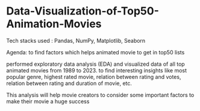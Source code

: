 # Data-Visualization-of-Top50-Animation-Movies

Tech stacks used : Pandas, NumPy, Matplotlib, Seaborn

Agenda: to find factors which helps animated movie to get in top50 lists

performed exploratory data analysis (EDA) and visualized data of all top animated movies from 1989 to 2023.
to find interesting insights like most popular genre, highest rated movie, relation between rating and votes, relation between rating and duration of movie, etc.

This analysis will help movie creators to consider some important factors to make their movie a huge success
